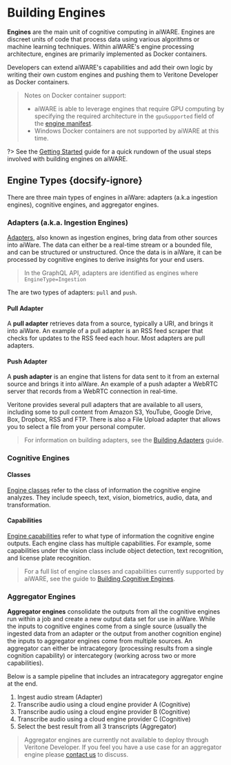 # Building Engines

<!--TODO: Need to re-document builds, states, all that stuff.  Can pull from previous docs.-->

**Engines** are the main unit of cognitive computing in aiWARE.
Engines are discreet units of code that process data using various algorithms or machine learning techniques.
Within aiWARE's engine processing architecture, engines are primarily implemented as Docker containers.

Developers can extend aiWARE's capabilities and add their own logic by writing their own custom engines and pushing them to Veritone Developer as Docker containers.

> Notes on Docker container support:
>
> - aiWARE is able to leverage engines that require GPU computing by specifying the required architecture in the `gpuSupported` field of the [engine manifest](/developer/engines/standards/engine-manifest/).
> - Windows Docker containers are not supported by aiWARE at this time.

<!--TODO: Add other legacy pages in with deprecated flag and no place in the TOC-->

?> See the [Getting Started](/developer/engines/getting-started/) guide for a quick rundown of the usual steps involved with building engines on aiWARE.

## Engine Types {docsify-ignore}

There are three main types of engines in aiWare: adapters (a.k.a ingestion engines), cognitive engines, and aggregator engines.

### Adapters (a.k.a. Ingestion Engines)

[Adapters](/developer/adapters/), also known as ingestion engines, bring data from other sources into aiWare.
The data can either be a real-time stream or a bounded file, and can be structured or unstructured.
Once the data is in aiWare, it can be processed by cognitive engines to derive insights for your end users.

> In the GraphQL API, adapters are identified as engines where `EngineType=Ingestion`

The are two types of adapters: `pull` and `push`.

#### Pull Adapter

A **pull adapter** retrieves data from a source, typically a URI, and brings it into aiWare.
An example of a pull adapter is an RSS feed scraper that checks for updates to the RSS feed each hour.
Most adapters are pull adapters.

#### Push Adapter

A **push adapter** is an engine that listens for data sent to it from an external source and brings it into aiWare.
An example of a push adapter a WebRTC server that records from a WebRTC connection in real-time.

Veritone provides several pull adapters that are available to all users, including some to pull content from Amazon S3, YouTube, Google Drive, Box, Dropbox, RSS and FTP.
There is also a File Upload adapter that allows you to select a file from your personal computer.

> For information on building adapters, see the [Building Adapters](/developer/adapters/) guide.

### Cognitive Engines

[](cognitive/_summary.md ':include')

#### Classes

[Engine classes](/developer/engines/cognitive/?id=classes) refer to the class of information the cognitive engine analyzes.
They include speech, text, vision, biometrics, audio, data, and transformation.

#### Capabilities

[Engine capabilities](/developer/engines/cognitive/?id=capabilities) refer to what type of information the cognitive engine outputs.
Each engine class has multiple capabilities.
For example, some capabilities under the vision class include object detection, text recognition, and license plate recognition.

> For a full list of engine classes and capabilities currently supported by aiWARE, see the guide to [Building Cognitive Engines](/developer/engines/cognitive/).

### Aggregator Engines

**Aggregator engines** consolidate the outputs from all the cognitive engines run within a job and create a new output data set for use in aiWare.
While the inputs to cognitive engines come from a single source (usually the ingested data from an adapter or the output from another cognition engine) the inputs to aggregator engines come from multiple sources.
An aggregator can either be intracategory (processing results from a single cognition capability) or intercategory (working across two or more capabilities).

Below is a sample pipeline that includes an intracategory aggregator engine at the end.

1. Ingest audio stream (Adapter)
2. Transcribe audio using a cloud engine provider A (Cognitive)
3. Transcribe audio using a cloud engine provider B (Cognitive)
4. Transcribe audio using a cloud engine provider C (Cognitive)
5. Select the best result from all 3 transcripts (Aggregator)

> Aggregator engines are currently not available to deploy through Veritone Developer.
If you feel you have a use case for an aggregator engine please [contact us](mailto:ecosystem@veritone.com) to discuss.

<!--TODO: Visual Guide to onboarding UI workflow-->
<!--A visual walkthrough of the onboarding process up to approval, use the existing UI until the new mocs are ready-->
